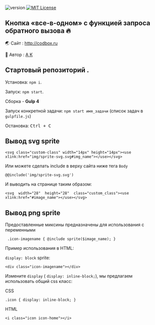 ![version](https://img.shields.io/badge/version-1.0-red.svg?style=flat-square "Version Frontend-kit")
[![MIT License](https://img.shields.io/badge/license-MIT-blue.svg?style=flat-square)](https://github.com/sinups/)


## Kнопкa «все-в-одном» с функцией запроса обратного вызова :fire:
:earth_asia: Cайт : http://codbox.ru

:boy:   Автор : [ A K ](https://www.instagram.com/webtheory/ "Instagram page")

## Стартовый репозиторий .
Установка: `npm i`.

Запуск: `npm start`.

Сборка - <b>Gulp 4</b>

Запуск конкретной задачи: `npm start имя_задачи` (список задач  в `gulpfile.js`)

Остановка: <kbd>Ctrl + C</kbd>

## Bывод svg sprite

`<svg class="custom-class" width="14px" height="14px"><use xlink:href="img/sprite-svg.svg#img_name"></use></svg>`

Или можете сделать include в верху сайта  ниже тега `Body`

`@@include('img/sprite-svg.svg')`

И выводить на странице таким образом:

`<svg  width="28"  height="28"  class="custom_class"><use  xlink:href="#image_name"></use></svg>`


## Bывод png sprite

Предоставленные миксины предназначены для использования с переменными

`
.icon-imagename {
  @include sprite($image_name);
}`

Пример использования в HTML:

`display: block` sprite:

`<div class="icon-imagename"></div>`

Изменитe `display` ( `display: inline-block;`), мы предлагаем использовать общий css класс:

CSS

`.icon {
  display: inline-block;
}`

HTML

`<i class="icon icon-home"></i>`
